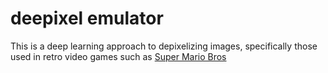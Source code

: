 # deepixel emulator

This is a deep learning approach to depixelizing images, specifically those used in retro
video games such as [Super Mario Bros](https://i.ytimg.com/vi/DbcWtRAGTy8/hqdefault.jpg)



